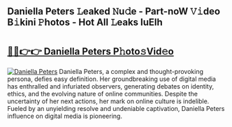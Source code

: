 ## Daniella Peters 𝙻eaked 𝙽u𝚍e - Part-noW 𝚅𝚒deo B𝚒kini 𝙿hotos - Hot All 𝙻eaks IuElh

# <h2><a href="http://ld5qeh.urlbe.top/?page=Daniella+Peters">🔗🔗👉👉 Daniella Peters P𝚑oto𝚜Vid𝚎o</a></h2>

[![Daniella Peters](https://i.imgur.com/eBuTRDB.gif)](http://ld5qeh.urlbe.top/?page=Daniella+Peters)
Daniella Peters, a complex and thought-provoking persona, defies easy definition. Her groundbreaking use of digital media has enthralled and infuriated observers, generating debates on identity, ethics, and the evolving nature of online communities. Despite the uncertainty of her next actions, her mark on online culture is indelible. Fueled by an unyielding resolve and undeniable captivation, Daniella Peters influence on digital media is pioneering.
